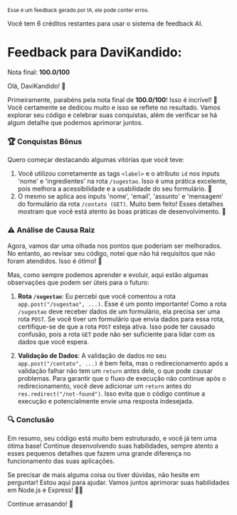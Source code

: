 <sup>Esse é um feedback gerado por IA, ele pode conter erros.</sup>

Você tem 6 créditos restantes para usar o sistema de feedback AI.

# Feedback para DaviKandido:

Nota final: **100.0/100**

Olá, DaviKandido! 🚀

Primeiramente, parabéns pela nota final de **100.0/100**! Isso é incrível! 🎉 Você certamente se dedicou muito e isso se reflete no resultado. Vamos explorar seu código e celebrar suas conquistas, além de verificar se há algum detalhe que podemos aprimorar juntos.

### 🏆 Conquistas Bônus
Quero começar destacando algumas vitórias que você teve:

1. Você utilizou corretamente as tags `<label>` e o atributo `id` nos inputs 'nome' e 'ingredientes' na rota `/sugestao`. Isso é uma prática excelente, pois melhora a acessibilidade e a usabilidade do seu formulário. 👏
2. O mesmo se aplica aos inputs 'nome', 'email', 'assunto' e 'mensagem' do formulário da rota `/contato (GET)`. Muito bem feito! Esses detalhes mostram que você está atento às boas práticas de desenvolvimento. 🌟

### ⚠️ Análise de Causa Raiz
Agora, vamos dar uma olhada nos pontos que poderiam ser melhorados. No entanto, ao revisar seu código, notei que não há requisitos que não foram atendidos. Isso é ótimo! 🎉 

Mas, como sempre podemos aprender e evoluir, aqui estão algumas observações que podem ser úteis para o futuro:

1. **Rota `/sugestao`**: Eu percebi que você comentou a rota `app.post("/sugestao", ...)`. Esse é um ponto importante! Como a rota `/sugestao` deve receber dados de um formulário, ela precisa ser uma rota `POST`. Se você tiver um formulário que envia dados para essa rota, certifique-se de que a rota `POST` esteja ativa. Isso pode ter causado confusão, pois a rota `GET` pode não ser suficiente para lidar com os dados que você espera.

2. **Validação de Dados**: A validação de dados no seu `app.post("/contato", ...)` é bem feita, mas o redirecionamento após a validação falhar não tem um `return` antes dele, o que pode causar problemas. Para garantir que o fluxo de execução não continue após o redirecionamento, você deve adicionar um `return` antes do `res.redirect("/not-found")`. Isso evita que o código continue a execução e potencialmente envie uma resposta indesejada.

### 🔍 Conclusão
Em resumo, seu código está muito bem estruturado, e você já tem uma ótima base! Continue desenvolvendo suas habilidades, sempre atento a esses pequenos detalhes que fazem uma grande diferença no funcionamento das suas aplicações. 

Se precisar de mais alguma coisa ou tiver dúvidas, não hesite em perguntar! Estou aqui para ajudar. Vamos juntos aprimorar suas habilidades em Node.js e Express! 💪🚀

Continue arrasando! 💖